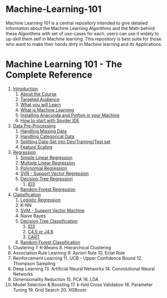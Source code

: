 # Machine-Learning-101
Machine Learning 101 is a central repository intended to give detailed information about the Machine Learning Algorithms and the Math behind these Algorithms with set of use-cases for each. users can use it widely to up-skill them self in Machine learning. This repository is best suite for those who want to make their hands dirty in Machine learning and its Applications.  
  
# Machine Learning 101 - The Complete Reference    
1. [Introduction](1-Introduction/README.md#1about-the-course)
	1. [About the Course](1-Introduction/README.md#1about-the-course)    
	2. [Targeted Audience](1-Introduction/README.md#2targeted-audience)   
	3. [What you will Learn](1-Introduction/README.md#3what-you-will-learn)    
	4. [What is Machine Learning](1-Introduction/README.md#4what-is-machine-learning)    
	5. [Installing Anaconda and Python in your Machine](1-Introduction/README.md#5installing-anaconda-and-python-in-your-machine)    
	6. [How to start with Spyder IDE](1-Introduction/README.md#6how-to-start-with-spyder-ide)    
2. [Data Pre-Processing](2-Data%20Pre-Processing#data-Pre-processing)
	1. [Handling Missing Data](2-Data%20Pre-Processing#1-handling-missing-data)
	2. [Handling Categorical Data](2-Data%20Pre-Processing#2-handling-categorical-data)
	3. [Splitting Data-Set into Dev/Training/Test set](2-Data%20Pre-Processing#3-spiting-your-data-set-into-devtrainingtest-set)
	4. [Feature Scaling](2-Data%20Pre-Processing#4-feature-scaling)    
3. [Regression](3-Regression%20Models#regression-models)
	1. [Simple Linear Regression](3-Regression%20Models/Simple%20Linear%20Regression#simple-linear-regression)
	2. [Multiple Linear Regression](3-Regression%20Models/Multi%20Linear%20Regression#multi-linear-regression)
	3. [Polynomial Regression](3-Regression%20Models/Polynomial%20Regression#polynomial-regression)
	4. [SVR - Support Vector Regression](3-Regression%20Models/Support%20Vector%20Machine/ReadMe.md#svr---support-vector-regression)
	5. [Decision Tree Regression](3-Regression%20Models/Decision%20Trees#decision-tree-regression)
		1. [ID3](3-Regression%20Models/Decision%20Trees/ReadMe-SDR.md#id3---iterative-dichotomiser-3)
	6. [Random Forest Regression](3-Regression%20Models/Random%20Forest%20Regression#random-forest-regression)   
4. [Classification](/4-Classification%20Models#classification-models) 
	 1. [Logistic Regression](4-Classification%20Models/Logistic%20Regression/ReadMe.md#logistic-regression)
	 2. K-NN
	 3. [SVM - Support Vector Machine](4-Classification%20Models/SVM#support-vector-machine)
	 4. Naive Bayes
	 5. [Decision Tree Classification](4-Classification%20Models/Decision%20Trees#decision-tree-classification)
		 1. [ID3](4-Classification%20Models/Decision%20Trees/ReadMe-ID3.md#id3---iterative-dichotomizer-3)
		 2. [C4.5 or J4.8](4-Classification%20Models/Decision%20Trees/ReadMe-C45.md#c-45-improved-version-of-id3)
		 3. [CART](4-Classification%20Models/Decision%20Trees/ReadMe-CART.md#cart---classification-and-regression-tree)
	 6. [Random Forest Classification](4-Classification%20Models/Random%20Forest#random-forest-classification)
5. Clustering
	 7. K-Means
	 8. Hierarchical Clustering
6. Association Rule Learning 
	 9. Apriori Rule
	 10. Eclat Rule
7. Reinforcement Learning
 	11. UCB - Upper Confidence Bound
 	12. Thompson Sampling
8. Deep Learning
 	13. Artificial Neural Networks
 	14. Convolutional Neural Networks
9. Dimensionality Reduction 
 	15. PCA
 	16. LDA
10. Model Selection & Boosting
 	17. k-fold Cross Validation
 	18. Parameter Tuning
 	19. Grid Search
 	20. XGBoost
